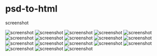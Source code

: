 # psd-to-html
screenshot

![screenshot](https://github.com/dalirnet/portfolio-screenshot/blob/master/_%20(1).jpg)
![screenshot](https://github.com/dalirnet/portfolio-screenshot/blob/master/_%20(2).png)
![screenshot](https://github.com/dalirnet/portfolio-screenshot/blob/master/_%20(3).png)
![screenshot](https://github.com/dalirnet/portfolio-screenshot/blob/master/_%20(4).png)
![screenshot](https://github.com/dalirnet/portfolio-screenshot/blob/master/_%20(5).png)
![screenshot](https://github.com/dalirnet/portfolio-screenshot/blob/master/_%20(10).png)
![screenshot](https://github.com/dalirnet/portfolio-screenshot/blob/master/_%20(11).png)
![screenshot](https://github.com/dalirnet/portfolio-screenshot/blob/master/_%20(12).png)
![screenshot](https://github.com/dalirnet/portfolio-screenshot/blob/master/_%20(13).png)
![screenshot](https://github.com/dalirnet/portfolio-screenshot/blob/master/_%20(14).png)
![screenshot](https://github.com/dalirnet/portfolio-screenshot/blob/master/_%20(15).png)
![screenshot](https://github.com/dalirnet/portfolio-screenshot/blob/master/_%20(16).png)
![screenshot](https://github.com/dalirnet/portfolio-screenshot/blob/master/_%20(17).png)
![screenshot](https://github.com/dalirnet/portfolio-screenshot/blob/master/_%20(18).png)
![screenshot](https://github.com/dalirnet/portfolio-screenshot/blob/master/wp_ss_20151117_0001.png)
![screenshot](https://github.com/dalirnet/portfolio-screenshot/blob/master/_%20(6).png)
![screenshot](https://github.com/dalirnet/portfolio-screenshot/blob/master/_%20(7).png)
![screenshot](https://github.com/dalirnet/portfolio-screenshot/blob/master/_%20(9).png)
